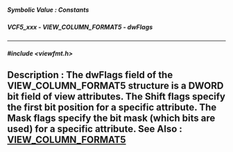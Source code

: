 ##### Symbolic Value : Constants
##### VCF5_xxx - VIEW_COLUMN_FORMAT5 - dwFlags
---
##### #include <viewfmt.h>
**Description :**
The dwFlags field of the VIEW_COLUMN_FORMAT5 structure is a DWORD bit field of 
view attributes.  The Shift flags specify the first bit position for a specific 
attribute.  The Mask flags specify the bit mask (which bits are used) for a 
specific attribute.
**See Also :**
[VIEW_COLUMN_FORMAT5](D:/md_files/VIEW_COLUMN_FORMAT5.md)
---
